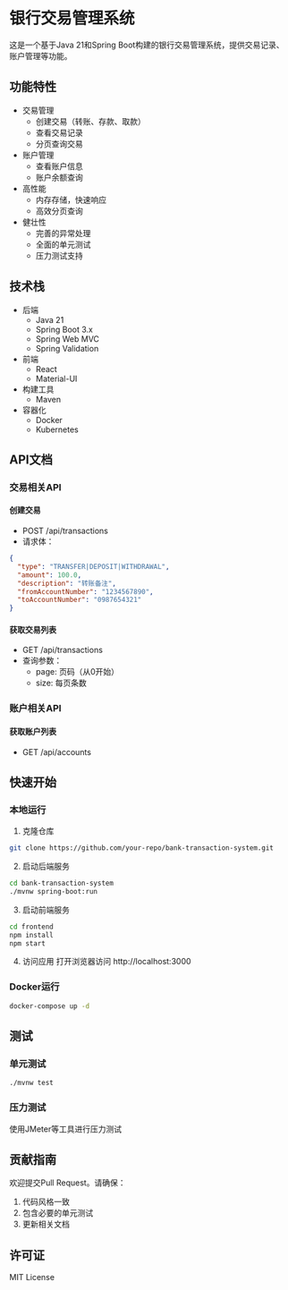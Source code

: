 # 银行交易管理系统

这是一个基于Java 21和Spring Boot构建的银行交易管理系统，提供交易记录、账户管理等功能。

## 功能特性

- 交易管理
  - 创建交易（转账、存款、取款）
  - 查看交易记录
  - 分页查询交易
- 账户管理
  - 查看账户信息
  - 账户余额查询
- 高性能
  - 内存存储，快速响应
  - 高效分页查询
- 健壮性
  - 完善的异常处理
  - 全面的单元测试
  - 压力测试支持

## 技术栈

- 后端
  - Java 21
  - Spring Boot 3.x
  - Spring Web MVC
  - Spring Validation
- 前端
  - React
  - Material-UI
- 构建工具
  - Maven
- 容器化
  - Docker
  - Kubernetes

## API文档

### 交易相关API

#### 创建交易
- POST /api/transactions
- 请求体：
```json
{
  "type": "TRANSFER|DEPOSIT|WITHDRAWAL",
  "amount": 100.0,
  "description": "转账备注",
  "fromAccountNumber": "1234567890",
  "toAccountNumber": "0987654321"
}
```

#### 获取交易列表
- GET /api/transactions
- 查询参数：
  - page: 页码（从0开始）
  - size: 每页条数

### 账户相关API

#### 获取账户列表
- GET /api/accounts

## 快速开始

### 本地运行

1. 克隆仓库
```bash
git clone https://github.com/your-repo/bank-transaction-system.git
```

2. 启动后端服务
```bash
cd bank-transaction-system
./mvnw spring-boot:run
```

3. 启动前端服务
```bash
cd frontend
npm install
npm start
```

4. 访问应用
打开浏览器访问 http://localhost:3000

### Docker运行

```bash
docker-compose up -d
```

## 测试

### 单元测试
```bash
./mvnw test
```

### 压力测试
使用JMeter等工具进行压力测试

## 贡献指南

欢迎提交Pull Request。请确保：
1. 代码风格一致
2. 包含必要的单元测试
3. 更新相关文档

## 许可证

MIT License
